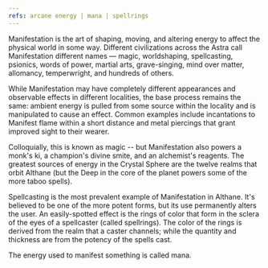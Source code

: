 ```yaml
---
refs: arcane energy | mana | spellrings
---
```


Manifestation is the art of shaping, moving, and altering energy to affect the physical world in some way. Different civilizations across the Astra call Manifestation different names — magic, worldshaping, spellcasting, psionics, words of power, martial arts, grave-singing, mind over matter, allomancy, temperwright, and hundreds of others.

While Manifestation may have completely different appearances and observable effects in different localities, the base process remains the same: ambient energy is pulled from some source within the locality and is manipulated to cause an effect. Common examples include incantations to Manifest flame within a short distance and metal piercings that grant improved sight to their wearer.

Colloquially, this is known as magic -- but Manifestation also powers a monk's ki, a champion's divine smite, and an alchemist's reagents. The greatest sources of energy in the Crystal Sphere are the twelve realms that orbit Althane (but the Deep in the core of the planet powers some of the more taboo spells).

Spellcasting is the most prevalent example of Manifestation in Althane. It's believed to be one of the more potent forms, but its use permanently alters the user. An easily-spotted effect is the rings of color that form in the sclera of the eyes of a spellcaster (called spellrings). The color of the rings is derived from the realm that a caster channels; while the quantity and thickness are from the potency of the spells cast.

The energy used to manifest something is called mana.
